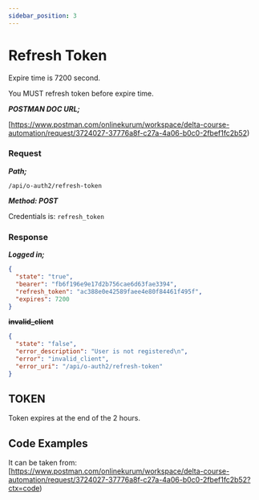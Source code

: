 ```yaml
---
sidebar_position: 3
---
```


# Refresh Token

Expire time is 7200 second.

You MUST refresh token before expire time.

**_POSTMAN DOC URL;_**

[https://www.postman.com/onlinekurum/workspace/delta-course-automation/request/3724027-37776a8f-c27a-4a06-b0c0-2fbef1fc2b52)

### Request

**_Path;_**

`/api/o-auth2/refresh-token`

**_Method: POST_**

Credentials is: `refresh_token`

### Response

**_Logged in;_**
```json
{
  "state": "true",
  "bearer": "fb6f196e9e17d2b756cae6d63fae3394",
  "refresh_token": "ac388e0e42589faee4e80f84461f495f",
  "expires": 7200
}
```

**~~invalid_client~~**
```json
{
  "state": "false",
  "error_description": "User is not registered\n",
  "error": "invalid_client",
  "error_uri": "/api/o-auth2/refresh-token"
}
```

## TOKEN

Token expires at the end of the 2 hours.

## Code Examples

It can be taken from: [https://www.postman.com/onlinekurum/workspace/delta-course-automation/request/3724027-37776a8f-c27a-4a06-b0c0-2fbef1fc2b52?ctx=code)